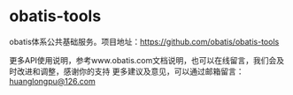 # obatis-tools
obatis体系公共基础服务。项目地址：https://github.com/obatis/obatis-tools

更多API使用说明，参考www.obatis.com文档说明，也可以在线留言，我们会及时改进和调整，感谢你的支持
更多建议及意见，可以通过邮箱留言：huanglongpu@126.com

